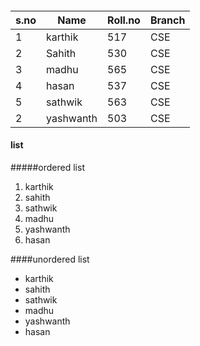 ####
|s.no|Name|Roll.no|Branch|
|----|----|-------|------|
|1|karthik|517|CSE|
|2|Sahith|530|CSE|
|3|madhu|565|CSE|
|4|hasan|537|CSE|
|5|sathwik|563|CSE|
|2|yashwanth|503|CSE|

#### list
#####ordered list
1. karthik
2. sahith
3. sathwik
4. madhu
5. yashwanth
6. hasan

####unordered list
- karthik
- sahith
- sathwik
- madhu
- yashwanth
- hasan

